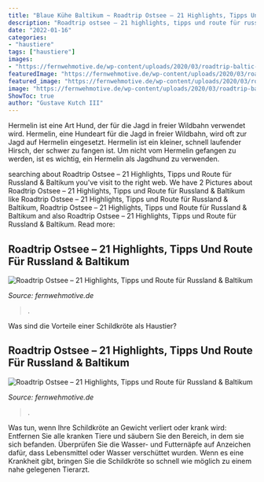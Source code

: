 ```yaml
---
title: "Blaue Kühe Baltikum ~ Roadtrip Ostsee – 21 Highlights, Tipps Und Route Für Russland &amp; Baltikum"
description: "Roadtrip ostsee – 21 highlights, tipps und route für russland &amp; baltikum"
date: "2022-01-16"
categories:
- "haustiere"
tags: ["haustiere"]
images:
- "https://fernwehmotive.de/wp-content/uploads/2020/03/roadtrip-baltic-russia_44-768x512.jpg"
featuredImage: "https://fernwehmotive.de/wp-content/uploads/2020/03/roadtrip-baltic-russia_44-1068x712.jpg"
featured_image: "https://fernwehmotive.de/wp-content/uploads/2020/03/roadtrip-baltic-russia_44-768x512.jpg"
image: "https://fernwehmotive.de/wp-content/uploads/2020/03/roadtrip-baltic-russia_44-768x512.jpg"
ShowToc: true
author: "Gustave Kutch III"
---
```



Hermelin ist eine Art Hund, der für die Jagd in freier Wildbahn verwendet wird.
Hermelin, eine Hundeart für die Jagd in freier Wildbahn, wird oft zur Jagd auf Hermelin eingesetzt. Hermelin ist ein kleiner, schnell laufender Hirsch, der schwer zu fangen ist. Um nicht vom Hermelin gefangen zu werden, ist es wichtig, ein Hermelin als Jagdhund zu verwenden.

	

		
searching about Roadtrip Ostsee – 21 Highlights, Tipps und Route für Russland &amp; Baltikum you've visit to the right web. We have 2 Pictures about Roadtrip Ostsee – 21 Highlights, Tipps und Route für Russland &amp; Baltikum like Roadtrip Ostsee – 21 Highlights, Tipps und Route für Russland &amp; Baltikum, Roadtrip Ostsee – 21 Highlights, Tipps und Route für Russland &amp; Baltikum and also Roadtrip Ostsee – 21 Highlights, Tipps und Route für Russland &amp; Baltikum. Read more:
		
    
## Roadtrip Ostsee – 21 Highlights, Tipps Und Route Für Russland &amp; Baltikum

<img loading=lazy src="https://fernwehmotive.de/wp-content/uploads/2020/03/roadtrip-baltic-russia_44-1068x712.jpg" onerror="this.onerror=null;this.src='https://tse3.mm.bing.net/th?id=OIP.NFg1078NB8pheN__MAgJnwHaE8&amp;pid=15.1';" alt="Roadtrip Ostsee – 21 Highlights, Tipps und Route für Russland &amp; Baltikum">

_Source: fernwehmotive.de_

>. 

	

Was sind die Vorteile einer Schildkröte als Haustier?

    
## Roadtrip Ostsee – 21 Highlights, Tipps Und Route Für Russland &amp; Baltikum

<img loading=lazy src="https://fernwehmotive.de/wp-content/uploads/2020/03/roadtrip-baltic-russia_44-768x512.jpg" onerror="this.onerror=null;this.src='https://tse1.mm.bing.net/th?id=OIP.ir-hPYeNwVw2eUg7AvSiuwHaE8&amp;pid=15.1';" alt="Roadtrip Ostsee – 21 Highlights, Tipps und Route für Russland &amp; Baltikum">

_Source: fernwehmotive.de_

>. 

	

Was tun, wenn Ihre Schildkröte an Gewicht verliert oder krank wird: Entfernen Sie alle kranken Tiere und säubern Sie den Bereich, in dem sie sich befanden. Überprüfen Sie die Wasser- und Futternäpfe auf Anzeichen dafür, dass Lebensmittel oder Wasser verschüttet wurden. Wenn es eine Krankheit gibt, bringen Sie die Schildkröte so schnell wie möglich zu einem nahe gelegenen Tierarzt.

